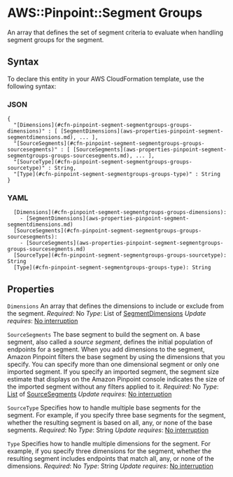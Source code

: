 # AWS::Pinpoint::Segment Groups<a name="aws-properties-pinpoint-segment-segmentgroups-groups"></a>

An array that defines the set of segment criteria to evaluate when handling segment groups for the segment\.

## Syntax<a name="aws-properties-pinpoint-segment-segmentgroups-groups-syntax"></a>

To declare this entity in your AWS CloudFormation template, use the following syntax:

### JSON<a name="aws-properties-pinpoint-segment-segmentgroups-groups-syntax.json"></a>

```
{
  "[Dimensions](#cfn-pinpoint-segment-segmentgroups-groups-dimensions)" : [ [SegmentDimensions](aws-properties-pinpoint-segment-segmentdimensions.md), ... ],
  "[SourceSegments](#cfn-pinpoint-segment-segmentgroups-groups-sourcesegments)" : [ [SourceSegments](aws-properties-pinpoint-segment-segmentgroups-groups-sourcesegments.md), ... ],
  "[SourceType](#cfn-pinpoint-segment-segmentgroups-groups-sourcetype)" : String,
  "[Type](#cfn-pinpoint-segment-segmentgroups-groups-type)" : String
}
```

### YAML<a name="aws-properties-pinpoint-segment-segmentgroups-groups-syntax.yaml"></a>

```
  [Dimensions](#cfn-pinpoint-segment-segmentgroups-groups-dimensions):
    - [SegmentDimensions](aws-properties-pinpoint-segment-segmentdimensions.md)
  [SourceSegments](#cfn-pinpoint-segment-segmentgroups-groups-sourcesegments):
    - [SourceSegments](aws-properties-pinpoint-segment-segmentgroups-groups-sourcesegments.md)
  [SourceType](#cfn-pinpoint-segment-segmentgroups-groups-sourcetype): String
  [Type](#cfn-pinpoint-segment-segmentgroups-groups-type): String
```

## Properties<a name="aws-properties-pinpoint-segment-segmentgroups-groups-properties"></a>

`Dimensions`  <a name="cfn-pinpoint-segment-segmentgroups-groups-dimensions"></a>
An array that defines the dimensions to include or exclude from the segment\.
*Required*: No
*Type*: List of [SegmentDimensions](aws-properties-pinpoint-segment-segmentdimensions.md)
*Update requires*: [No interruption](https://docs.aws.amazon.com/AWSCloudFormation/latest/UserGuide/using-cfn-updating-stacks-update-behaviors.html#update-no-interrupt)

`SourceSegments`  <a name="cfn-pinpoint-segment-segmentgroups-groups-sourcesegments"></a>
The base segment to build the segment on\. A base segment, also called a *source segment*, defines the initial population of endpoints for a segment\. When you add dimensions to the segment, Amazon Pinpoint filters the base segment by using the dimensions that you specify\.
You can specify more than one dimensional segment or only one imported segment\. If you specify an imported segment, the segment size estimate that displays on the Amazon Pinpoint console indicates the size of the imported segment without any filters applied to it\.
*Required*: No
*Type*: [List](aws-properties-pinpoint-segment-segmentgroups-groups-sourcesegments.md) of [SourceSegments](aws-properties-pinpoint-segment-segmentgroups-groups-sourcesegments.md)
*Update requires*: [No interruption](https://docs.aws.amazon.com/AWSCloudFormation/latest/UserGuide/using-cfn-updating-stacks-update-behaviors.html#update-no-interrupt)

`SourceType`  <a name="cfn-pinpoint-segment-segmentgroups-groups-sourcetype"></a>
Specifies how to handle multiple base segments for the segment\. For example, if you specify three base segments for the segment, whether the resulting segment is based on all, any, or none of the base segments\.
*Required*: No
*Type*: String
*Update requires*: [No interruption](https://docs.aws.amazon.com/AWSCloudFormation/latest/UserGuide/using-cfn-updating-stacks-update-behaviors.html#update-no-interrupt)

`Type`  <a name="cfn-pinpoint-segment-segmentgroups-groups-type"></a>
Specifies how to handle multiple dimensions for the segment\. For example, if you specify three dimensions for the segment, whether the resulting segment includes endpoints that match all, any, or none of the dimensions\.
*Required*: No
*Type*: String
*Update requires*: [No interruption](https://docs.aws.amazon.com/AWSCloudFormation/latest/UserGuide/using-cfn-updating-stacks-update-behaviors.html#update-no-interrupt)
